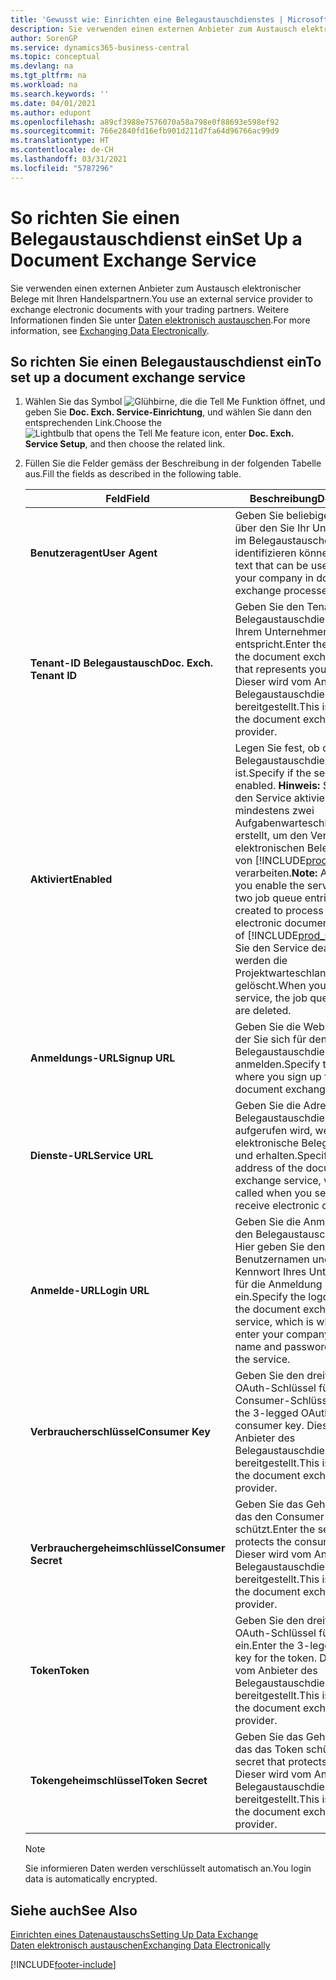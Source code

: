 ```yaml
---
title: 'Gewusst wie: Einrichten eine Belegaustauschdienstes | Microsoft Docs'
description: Sie verwenden einen externen Anbieter zum Austausch elektronischer Belege mit Ihren Handelspartnern.
author: SorenGP
ms.service: dynamics365-business-central
ms.topic: conceptual
ms.devlang: na
ms.tgt_pltfrm: na
ms.workload: na
ms.search.keywords: ''
ms.date: 04/01/2021
ms.author: edupont
ms.openlocfilehash: a89cf3988e7576070a58a798e0f88693e598ef92
ms.sourcegitcommit: 766e2840fd16efb901d211d7fa64d96766ac99d9
ms.translationtype: HT
ms.contentlocale: de-CH
ms.lasthandoff: 03/31/2021
ms.locfileid: "5787296"
---
```

# <a name="set-up-a-document-exchange-service"></a><span data-ttu-id="f686e-103">So richten Sie einen Belegaustauschdienst ein</span><span class="sxs-lookup"><span data-stu-id="f686e-103">Set Up a Document Exchange Service</span></span>
<span data-ttu-id="f686e-104">Sie verwenden einen externen Anbieter zum Austausch elektronischer Belege mit Ihren Handelspartnern.</span><span class="sxs-lookup"><span data-stu-id="f686e-104">You use an external service provider to exchange electronic documents with your trading partners.</span></span> <span data-ttu-id="f686e-105">Weitere Informationen finden Sie unter [Daten elektronisch austauschen](across-data-exchange.md).</span><span class="sxs-lookup"><span data-stu-id="f686e-105">For more information, see [Exchanging Data Electronically](across-data-exchange.md).</span></span>  

## <a name="to-set-up-a-document-exchange-service"></a><span data-ttu-id="f686e-106">So richten Sie einen Belegaustauschdienst ein</span><span class="sxs-lookup"><span data-stu-id="f686e-106">To set up a document exchange service</span></span>  
1. <span data-ttu-id="f686e-107">Wählen Sie das Symbol ![Glühbirne, die die Tell Me Funktion öffnet](media/ui-search/search_small.png "Tell Me-Funktion"), und geben Sie **Doc. Exch. Service-Einrichtung**, und wählen Sie dann den entsprechenden Link.</span><span class="sxs-lookup"><span data-stu-id="f686e-107">Choose the ![Lightbulb that opens the Tell Me feature](media/ui-search/search_small.png "Tell me what you want to do") icon, enter **Doc. Exch. Service Setup**, and then choose the related link.</span></span>  
2. <span data-ttu-id="f686e-108">Füllen Sie die Felder gemäss der Beschreibung in der folgenden Tabelle aus.</span><span class="sxs-lookup"><span data-stu-id="f686e-108">Fill the fields as described in the following table.</span></span>  

    |<span data-ttu-id="f686e-109">Feld</span><span class="sxs-lookup"><span data-stu-id="f686e-109">Field</span></span>|<span data-ttu-id="f686e-110">Beschreibung</span><span class="sxs-lookup"><span data-stu-id="f686e-110">Description</span></span>|  
    |---------------------------------|---------------------------------------|  
    |<span data-ttu-id="f686e-111">**Benutzeragent**</span><span class="sxs-lookup"><span data-stu-id="f686e-111">**User Agent**</span></span>|<span data-ttu-id="f686e-112">Geben Sie beliebigen Text ein, über den Sie Ihr Unternehmen im Belegaustauschdienst identifizieren können</span><span class="sxs-lookup"><span data-stu-id="f686e-112">Enter any text that can be used to identify your company in document exchange processes.</span></span>|  
    |<span data-ttu-id="f686e-113">**Tenant-ID Belegaustausch**</span><span class="sxs-lookup"><span data-stu-id="f686e-113">**Doc. Exch. Tenant ID**</span></span>|<span data-ttu-id="f686e-114">Geben Sie den Tenant beim Belegaustauschdienst an, der Ihrem Unternehmen entspricht.</span><span class="sxs-lookup"><span data-stu-id="f686e-114">Enter the tenant in the document exchange service that represents your company.</span></span> <span data-ttu-id="f686e-115">Dieser wird vom Anbieter des Belegaustauschdienstes bereitgestellt.</span><span class="sxs-lookup"><span data-stu-id="f686e-115">This is provided by the document exchange service provider.</span></span>|  
    |<span data-ttu-id="f686e-116">**Aktiviert**</span><span class="sxs-lookup"><span data-stu-id="f686e-116">**Enabled**</span></span>|<span data-ttu-id="f686e-117">Legen Sie fest, ob der Belegaustauschdienst aktiviert ist.</span><span class="sxs-lookup"><span data-stu-id="f686e-117">Specify if the service is enabled.</span></span> <span data-ttu-id="f686e-118">**Hinweis:** Sobald Sie den Service aktivieren, werden mindestens zwei Aufgabenwarteschlangenposten erstellt, um den Verkehr von elektronischen Belegen zu und von [!INCLUDE[prod_short](includes/prod_short.md)] zu verarbeiten.</span><span class="sxs-lookup"><span data-stu-id="f686e-118">**Note:**  As soon as you enable the service, at least two job queue entries are created to process the traffic of electronic documents in and out of [!INCLUDE[prod_short](includes/prod_short.md)].</span></span> <span data-ttu-id="f686e-119">Wenn Sie den Service deaktivieren, werden die Projektwarteschlangenposten gelöscht.</span><span class="sxs-lookup"><span data-stu-id="f686e-119">When you disable the service, the job queue entries are deleted.</span></span>|  
    |<span data-ttu-id="f686e-120">**Anmeldungs-URL**</span><span class="sxs-lookup"><span data-stu-id="f686e-120">**Signup URL**</span></span>|<span data-ttu-id="f686e-121">Geben Sie die Webseite an, auf der Sie sich für den Belegaustauschdienst anmelden.</span><span class="sxs-lookup"><span data-stu-id="f686e-121">Specify the web page where you sign up for the document exchange service.</span></span>|  
    |<span data-ttu-id="f686e-122">**Dienste-URL**</span><span class="sxs-lookup"><span data-stu-id="f686e-122">**Service URL**</span></span>|<span data-ttu-id="f686e-123">Geben Sie die Adresse des Belegaustauschdienst an, die aufgerufen wird, wenn Sie elektronische Belege versenden und erhalten.</span><span class="sxs-lookup"><span data-stu-id="f686e-123">Specify the address of the document exchange service, which will be called when you send and receive electronic documents.</span></span>|  
    |<span data-ttu-id="f686e-124">**Anmelde-URL**</span><span class="sxs-lookup"><span data-stu-id="f686e-124">**Login URL**</span></span>|<span data-ttu-id="f686e-125">Geben Sie die Anmeldeseite für den Belegaustauschdienst an. Hier geben Sie den Benutzernamen und das Kennwort Ihres Unternehmens für die Anmeldung beim Service ein.</span><span class="sxs-lookup"><span data-stu-id="f686e-125">Specify the logon page for the document exchange service, which is where you enter your company’s user name and password to log on to the service.</span></span>|  
    |<span data-ttu-id="f686e-126">**Verbraucherschlüssel**</span><span class="sxs-lookup"><span data-stu-id="f686e-126">**Consumer Key**</span></span>|<span data-ttu-id="f686e-127">Geben Sie den dreiteiligen OAuth-Schlüssel für den Consumer-Schlüssel ein.</span><span class="sxs-lookup"><span data-stu-id="f686e-127">Enter the 3-legged OAuth key for the consumer key.</span></span> <span data-ttu-id="f686e-128">Dieser wird vom Anbieter des Belegaustauschdienstes bereitgestellt.</span><span class="sxs-lookup"><span data-stu-id="f686e-128">This is provided by the document exchange service provider.</span></span>|  
    |<span data-ttu-id="f686e-129">**Verbrauchergeheimschlüssel**</span><span class="sxs-lookup"><span data-stu-id="f686e-129">**Consumer Secret**</span></span>|<span data-ttu-id="f686e-130">Geben Sie das Geheimnis ein, das den Consumer-Schlüssel schützt.</span><span class="sxs-lookup"><span data-stu-id="f686e-130">Enter the secret that protects the consumer key.</span></span> <span data-ttu-id="f686e-131">Dieser wird vom Anbieter des Belegaustauschdienstes bereitgestellt.</span><span class="sxs-lookup"><span data-stu-id="f686e-131">This is provided by the document exchange service provider.</span></span>|  
    |<span data-ttu-id="f686e-132">**Token**</span><span class="sxs-lookup"><span data-stu-id="f686e-132">**Token**</span></span>|<span data-ttu-id="f686e-133">Geben Sie den dreiteiligen OAuth-Schlüssel für das Token ein.</span><span class="sxs-lookup"><span data-stu-id="f686e-133">Enter the 3-legged OAuth key for the token.</span></span> <span data-ttu-id="f686e-134">Dieser wird vom Anbieter des Belegaustauschdienstes bereitgestellt.</span><span class="sxs-lookup"><span data-stu-id="f686e-134">This is provided by the document exchange service provider.</span></span>|  
    |<span data-ttu-id="f686e-135">**Tokengeheimschlüssel**</span><span class="sxs-lookup"><span data-stu-id="f686e-135">**Token Secret**</span></span>|<span data-ttu-id="f686e-136">Geben Sie das Geheimnis ein, das das Token schützt.</span><span class="sxs-lookup"><span data-stu-id="f686e-136">Enter the secret that protects the token.</span></span> <span data-ttu-id="f686e-137">Dieser wird vom Anbieter des Belegaustauschdienstes bereitgestellt.</span><span class="sxs-lookup"><span data-stu-id="f686e-137">This is provided by the document exchange service provider.</span></span>|  

    > [!NOTE]  
    > <span data-ttu-id="f686e-138">Sie informieren Daten werden verschlüsselt automatisch an.</span><span class="sxs-lookup"><span data-stu-id="f686e-138">You login data is automatically encrypted.</span></span>

## <a name="see-also"></a><span data-ttu-id="f686e-139">Siehe auch</span><span class="sxs-lookup"><span data-stu-id="f686e-139">See Also</span></span>  
[<span data-ttu-id="f686e-140">Einrichten eines Datenaustauschs</span><span class="sxs-lookup"><span data-stu-id="f686e-140">Setting Up Data Exchange</span></span>](across-set-up-data-exchange.md)  
[<span data-ttu-id="f686e-141">Daten elektronisch austauschen</span><span class="sxs-lookup"><span data-stu-id="f686e-141">Exchanging Data Electronically</span></span>](across-data-exchange.md)


[!INCLUDE[footer-include](includes/footer-banner.md)]